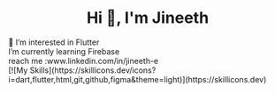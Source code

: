 <h1 align="center">Hi 👋, I'm Jineeth</h1>
 👀 I’m interested in Flutter<br>
 I’m currently learning Firebase<br>
 reach me :www.linkedin.com/in/jineeth-e<br>
[![My Skills](https://skillicons.dev/icons?i=dart,flutter,html,git,github,figma&theme=light)](https://skillicons.dev)




